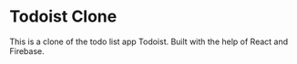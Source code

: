 # Todoist Clone

This is a clone of the todo list app Todoist. Built with the help of React and Firebase.
